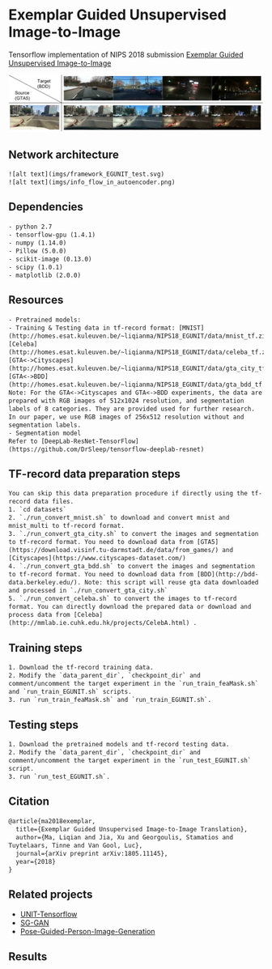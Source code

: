# Exemplar Guided Unsupervised Image-to-Image
Tensorflow implementation of NIPS 2018 submission [Exemplar Guided Unsupervised Image-to-Image](https://arxiv.org/abs/1805.11145)

![alt text](imgs/teaser_GTA2BDD.svg)

## Network architecture
    ![alt text](imgs/framework_EGUNIT_test.svg)
    ![alt text](imgs/info_flow_in_autoencoder.png)

## Dependencies
    - python 2.7
    - tensorflow-gpu (1.4.1)
    - numpy (1.14.0)
    - Pillow (5.0.0)
    - scikit-image (0.13.0)
    - scipy (1.0.1)
    - matplotlib (2.0.0)


## Resources
    - Pretrained models: 
    - Training & Testing data in tf-record format: [MNIST](http://homes.esat.kuleuven.be/~liqianma/NIPS18_EGUNIT/data/mnist_tf.zip), [Celeba](http://homes.esat.kuleuven.be/~liqianma/NIPS18_EGUNIT/data/celeba_tf.zip), [GTA<->Cityscapes](http://homes.esat.kuleuven.be/~liqianma/NIPS18_EGUNIT/data/gta_city_tf.zip). [GTA<->BDD](http://homes.esat.kuleuven.be/~liqianma/NIPS18_EGUNIT/data/gta_bdd_tf.zip).
    Note: For the GTA<->Cityscapes and GTA<->BDD experiments, the data are prepared with RGB images of 512x1024 resolution, and segmentation labels of 8 categories. They are provided used for further research. In our paper, we use RGB images of 256x512 resolution without and segmentation labels.
    - Segmentation model
    Refer to [DeepLab-ResNet-TensorFlow](https://github.com/DrSleep/tensorflow-deeplab-resnet)

## TF-record data preparation steps
    You can skip this data preparation procedure if directly using the tf-record data files.
    1. `cd datasets`
    2. `./run_convert_mnist.sh` to download and convert mnist and mnist_multi to tf-record format.
    3. `./run_convert_gta_city.sh` to convert the images and segmentation to tf-record format. You need to download data from [GTA5](https://download.visinf.tu-darmstadt.de/data/from_games/) and [Cityscapes](https://www.cityscapes-dataset.com/)
    4. `./run_convert_gta_bdd.sh` to convert the images and segmentation to tf-record format. You need to download data from [BDD](http://bdd-data.berkeley.edu/). Note: this script will reuse gta data downloaded and processed in `./run_convert_gta_city.sh`
    5. `./run_convert_celeba.sh` to convert the images to tf-record format. You can directly download the prepared data or download and process data from [Celeba](http://mmlab.ie.cuhk.edu.hk/projects/CelebA.html) .

## Training steps
    1. Download the tf-record training data.
    2. Modify the `data_parent_dir`, `checkpoint_dir` and comment/uncomment the target experiment in the `run_train_feaMask.sh` and `run_train_EGUNIT.sh` scripts.
    3. run `run_train_feaMask.sh` and `run_train_EGUNIT.sh`.
 
## Testing steps
    1. Download the pretrained models and tf-record testing data.
    2. Modify the `data_parent_dir`, `checkpoint_dir` and comment/uncomment the target experiment in the `run_test_EGUNIT.sh` script.
    3. run `run_test_EGUNIT.sh`. 

## Citation
```
@article{ma2018exemplar,
  title={Exemplar Guided Unsupervised Image-to-Image Translation},
  author={Ma, Liqian and Jia, Xu and Georgoulis, Stamatios and Tuytelaars, Tinne and Van Gool, Luc},
  journal={arXiv preprint arXiv:1805.11145},
  year={2018}
}
```

## Related projects
- [UNIT-Tensorflow](https://github.com/taki0112/UNIT-Tensorflow)
- [SG-GAN](https://github.com/Peilun-Li/SG-GAN)
- [Pose-Guided-Person-Image-Generation](https://github.com/charliememory/Pose-Guided-Person-Image-Generation)


## Results